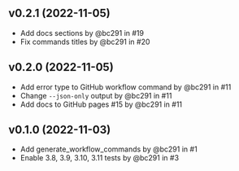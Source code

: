 ## v0.2.1 (2022-11-05)

- Add docs sections by @bc291 in #19
- Fix commands titles by @bc291 in #20

## v0.2.0 (2022-11-05)

- Add error type to GitHub workflow command by @bc291 in #11
- Change `--json-only` output by @bc291 in #11
- Add docs to GitHub pages #15 by @bc291 in #11


## v0.1.0 (2022-11-03)

- Add generate_workflow_commands by @bc291 in #1
- Enable 3.8, 3.9, 3.10, 3.11 tests by @bc291 in #3

